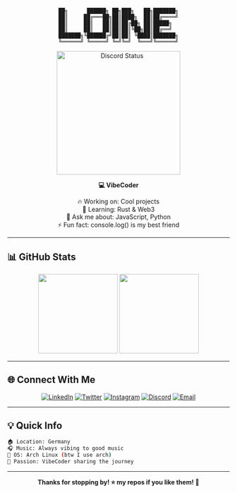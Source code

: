 <div align="center">

```
██╗      ██████╗ ██╗███╗   ██╗███████╗
██║     ██╔═══██╗██║████╗  ██║██╔════╝
██║     ██║   ██║██║██╔██╗ ██║█████╗  
██║     ██║   ██║██║██║╚██╗██║██╔══╝  
███████╗╚██████╔╝██║██║ ╚████║███████╗
╚══════╝ ╚═════╝ ╚═╝╚═╝  ╚═══╝╚══════╝
```

<img src="https://lanyard.cnrad.dev/api/999276298432163891?theme=dark&bg=0d1117&animated=true&hideDiscrim=false&borderRadius=30px&idleMessage=Probably%20coding..." alt="Discord Status" width="280"/>

**💻 VibeCoder**

🔥 Working on: Cool projects  
🌱 Learning: Rust & Web3  
💬 Ask me about: JavaScript, Python  
⚡ Fun fact: console.log() is my best friend  

</div>

---

## 📊 GitHub Stats

<div align="center">
  <img height="180em" src="https://github-readme-stats.vercel.app/api?username=l0ine&show_icons=true&theme=radical&include_all_commits=true&count_private=true"/>
  <img height="180em" src="https://github-readme-stats.vercel.app/api/top-langs/?username=l0ine&layout=compact&theme=radical"/>
</div>

---

## 🌐 Connect With Me

<div align="center">
  
[![LinkedIn](https://img.shields.io/badge/LinkedIn-0077B5?style=for-the-badge&logo=linkedin&logoColor=white)](https://linkedin.com/in/loine)
[![Twitter](https://img.shields.io/badge/Twitter-1DA1F2?style=for-the-badge&logo=twitter&logoColor=white)](https://twitter.com/loine)
[![Instagram](https://img.shields.io/badge/Instagram-E4405F?style=for-the-badge&logo=instagram&logoColor=white)](https://instagram.com/loine)
[![Discord](https://img.shields.io/badge/Discord-7289DA?style=for-the-badge&logo=discord&logoColor=white)](https://discord.gg/loine)
[![Email](https://img.shields.io/badge/Email-D14836?style=for-the-badge&logo=gmail&logoColor=white)](mailto:loine@example.com)

</div>



---

## 💡 Quick Info

```bash
🏠 Location: Germany
🎧 Music: Always vibing to good music
🐧 OS: Arch Linux (btw I use arch)
🚀 Passion: VibeCoder sharing the journey
```

---

<div align="center">
  
**Thanks for stopping by! ⭐ my repos if you like them! 🚀**

</div>
